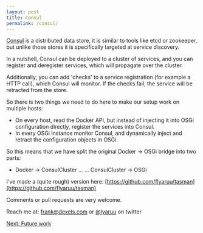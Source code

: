```yaml
---
layout: post
title: Consul
permalink: /consul/
---
```

[Consul](https://consul.io/) is a distributed data store, it is similar to tools like etcd or zookeeper, but unlike those stores it is specifically targeted at service discovery.

In a nutshell, Consul can be deployed to a cluster of services, and you can register and deregister services, which will propagate over the cluster. 

Additionally, you can add 'checks' to a service registration (for example a HTTP call), which Consul will monitor. If the checks fail, the service will be retracted from the store.

So there is two things we need to do here to make our setup work on multiple hosts:

 - On every host, read the Docker API, but instead of injecting it into OSGi configuration directly, register the services into Consul.
 - In every OSGi instance monitor Consul, and dynamically inject and retract the configuration objects in OSGi.
 
 So this means that we have split the original Docker -> OSGi bridge into two parts:
 
  - Docker -> ConsulCluster ... ... ConsulCluster -> OSGi
  
  
 
I've made a (quite rough) version here: [https://github.com/flyaruu/tasman](https://github.com/flyaruu/tasman)
 
Comments or pull requests are very welcome.
 
Reach me at: frank@dexels.com or [@lyaruu](https://twitter.com/lyaruu) on twitter

[Next: Future work](/futurework/)
